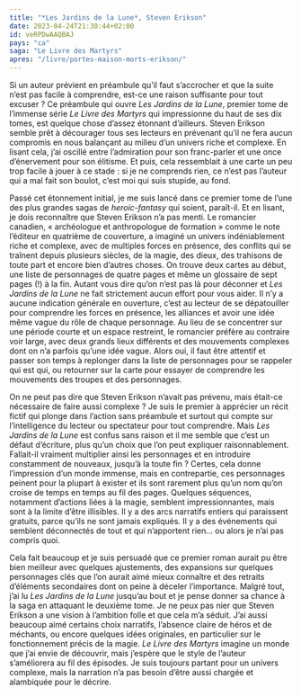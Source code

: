 ```yaml
---
title: "*Les Jardins de la Lune*, Steven Erikson"
date: 2023-04-24T21:30:44+02:00
id: veRPDwAAQBAJ
pays: "ca"
saga: "Le Livre des Martyrs"
apres: "/livre/portes-maison-morts-erikson/"
---
```


Si un auteur prévient en préambule qu’il faut s’accrocher et que la suite n’est pas facile à comprendre, est-ce une raison suffisante pour tout excuser ? Ce préambule qui ouvre *Les Jardins de la Lune*, premier tome de l’immense série *Le Livre des Martyrs* qui impressionne du haut de ses dix tomes, est quelque chose d’assez étonnant d’ailleurs. Steven Erikson semble prêt à décourager tous ses lecteurs en prévenant qu’il ne fera aucun compromis en nous balançant au milieu d’un univers riche et complexe. En lisant cela, j’ai oscillé entre l’admiration pour son franc-parler et une once d’énervement pour son élitisme. Et puis, cela ressemblait à une carte un peu trop facile à jouer à ce stade : si je ne comprends rien, ce n’est pas l’auteur qui a mal fait son boulot, c’est moi qui suis stupide, au fond. 

Passé cet étonnement initial, je me suis lancé dans ce premier tome de l’une des plus grandes sagas de *heroic-fantasy* qui soient, paraît-il. Et en lisant, je dois reconnaître que Steven Erikson n’a pas menti. Le romancier canadien, « archéologue et anthropologue de formation » comme le note l’éditeur en quatrième de couverture, a imaginé un univers indéniablement riche et complexe, avec de multiples forces en présence, des conflits qui se traînent depuis plusieurs siècles, de la magie, des dieux, des trahisons de toute part et encore bien d’autres choses. On trouve deux cartes au début, une liste de personnages de quatre pages et même un glossaire de sept pages (!) à la fin. Autant vous dire qu’on n’est pas là pour déconner et *Les Jardins de la Lune* ne fait strictement aucun effort pour vous aider. Il n’y a aucune indication générale en ouverture, c’est au lecteur de se dépatouiller pour comprendre les forces en présence, les alliances et avoir une idée même vague du rôle de chaque personnage. Au lieu de se concentrer sur une période courte et un espace restreint, le romancier préfère au contraire voir large, avec deux grands lieux différents et des mouvements complexes dont on n’a parfois qu’une idée vague. Alors oui, il faut être attentif et passer son temps à replonger dans la liste de personnages pour se rappeler qui est qui, ou retourner sur la carte pour essayer de comprendre les mouvements des troupes et des personnages. 

On ne peut pas dire que Steven Erikson n’avait pas prévenu, mais était-ce nécessaire de faire aussi complexe ? Je suis le premier à apprécier un récit fictif qui plonge dans l’action sans préambule et surtout qui compte sur l’intelligence du lecteur ou spectateur pour tout comprendre. Mais *Les Jardins de la Lune* est confus sans raison et il me semble que c’est un défaut d’écriture, plus qu’un choix que l’on peut expliquer raisonnablement. Fallait-il vraiment multiplier ainsi les personnages et en introduire constamment de nouveaux, jusqu’à la toute fin ? Certes, cela donne l’impression d’un monde immense, mais en contrepartie, ces personnages peinent pour la plupart à exister et ils sont rarement plus qu’un nom qu’on croise de temps en temps au fil des pages. Quelques séquences, notamment d’actions liées à la magie, semblent impressionnantes, mais sont à la limite d’être illisibles. Il y a des arcs narratifs entiers qui paraissent gratuits, parce qu’ils ne sont jamais expliqués. Il y a des événements qui semblent déconnectés de tout et qui n’apportent rien… ou alors je n’ai pas compris quoi.

Cela fait beaucoup et je suis persuadé que ce premier roman aurait pu être bien meilleur avec quelques ajustements, des expansions sur quelques personnages clés que l’on aurait aimé mieux connaître et des retraits d’éléments secondaires dont on peine à déceler l’importance. Malgré tout, j’ai lu *Les Jardins de la Lune* jusqu’au bout et je pense donner sa chance à la saga en attaquant le deuxième tome. Je ne peux pas nier que Steven Erikson a une vision à l’ambition folle et que cela m’a séduit. J’ai aussi beaucoup aimé certains choix narratifs, l’absence claire de héros et de méchants, ou encore quelques idées originales, en particulier sur le fonctionnement précis de la magie. *Le Livre des Martyrs* imagine un monde que j’ai envie de découvrir, mais j’espère que le style de l’auteur s’améliorera au fil des épisodes. Je suis toujours partant pour un univers complexe, mais la narration n’a pas besoin d’être aussi chargée et alambiquée pour le décrire.



